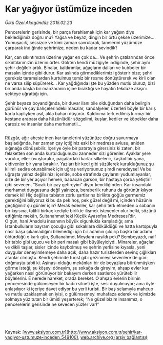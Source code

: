 # Kar yağıyor üstümüze inceden

*Ülkü Özel Akagündüz 2015.02.23*

<div class="pNewsDetailMainContent" itemprop="articleBody">
 <p>
  Pencerelerin gerisinde, bir parça ferahlamak için kar yağsın diye beklediğimiz doğru mu? Yağsa ve beyaz, dingin bir örtü çekse üzerimize… Yumuşacık, sessizce ve kimi zaman savrularak, tanelerini yüzümüze çarparak indiğinde şehrimize, neden bu kadar sevindik?
 </p>
 <p>
  Kar, can sıkıntımızın üzerine yağar en çok da… Ve şehrin çatılarından önce sıkıntılarımızın üzerini örter. Gökten kendi müziğiyle indiğinde, şehir aynı şehir değildir artık. Binalar, kaldırımlar, ağaçların dalları ve kubbeler bir masalın içinde gibi durur. Kar aslında görmediklerimizi gösterir bize; şehri gereksiz taramalardan kurtulmuş temiz bir resme dönüştürerek ve kirli olan ne varsa silip süpürerek… Kar yağdığında işte bu yüzden mutlu oluruz; bizi bir anda başka bir manzaranın içine bıraktığı ve hayatın tekdüze akışını sekteye uğrattığı için.
 </p>
 <p>
  Şehir beyaza boyandığında, bir duvar ilanı bile olduğundan daha belirgin görünür ve çay bahçelerindeki masalar, sandalyeler, üzerleri böyle bir karış karla kaplıyken asıl, akla baharı düşürür. Kaldırıma terk edilmiş kırmızı bir kestane arabası daha hüzünlüdür sözgelimi, kuşlar, kediler ve köpekler daha çaresiz ve insanlar daha merhametli…
 </p>
 <p>
  <img alt="" src="/web/20150730230647im_/http://www.aksiyon.com.tr/sehir/ http:/medya.turkishreview.org/aksiyon/2015/02/24/564898.jpg "/>
 </p>
 <p>
  Rüzgâr, ağır aheste inen kar tanelerini yüzünüze doğru savurmaya başladığında, her zaman çay içtiğiniz eski bir medrese avlusu, aniden sığınağa dönüşebilir. İçeriye öyle bir patırtıyla girersiniz ki zaten, bir felaketten son anda kurtulduğunuzu zanneder sizi görenler. Ayaklar yere vurulur, eller ovuşturulur, paçalardaki karlar silkelenir, kaşkol bir yana, eldivenler bir yana bırakılır. Yazları bir kedi gibi süzülerek kurulduğunuz şu kilimli sedire oturabilmek için uğraş veriyorsunuz şimdi neredeyse! Ve bu uğraşta yalnız değilsiniz; içeride, soba etrafında çaylarını yudumlayanlar, size de bir yer açıyor hemen, babacan garson, bir hastaya çorba yetiştirir gibi sevecen, “Sıcak bir çay getireyim” diyor kendiliğinden. Kar insandaki merhamet duygusunu değil yalnızca, beraberlik ruhunu da görünür kılıyor demek ki! Hiç değilse tabiatın zorlu şartlarına birlikte göğüs germemiz gerektiğini biliyoruz ki bu da pek hoş, pek güzel değil mi, içinden hüzünle geçtiğimiz şu günler için? Merak edenler, kar şehri terk etmeden o sobanın bir kıyısına, talihli birkaç kediyle birlikte ilişmek isteyenler olur belki, sözünü ettiğimiz mekân, Sultanahmet’teki Küçük Ayasofya Medresesi’dir.
  <br>
   O gün, hani Anadolu insanının büyük olgunlukla karşıladığı; ama İstanbulluların bayram çocuğu gibi sokaklara döküldüğü ve hatta kartopuyla nasıl başa çıkamadığını bilemediği için bir adamın çıldırıp başka bir adamı öldürdüğü o karlı gün, Sultanahmet Meydanı nasıldı peki? Bembeyazdı, naif bir tablo gibi uçucu ve bir peri masalı gibi büyüleyiciydi. Minareler, ağaçlar ve dikili taşlar, sisler içinde kaybolmuş ve şehrin yerlisine kıyasla, yeni duygular deneyimlemeye daha açık, daha hazır turistlerden sevinç çığlıkları atanlar olmuştu. Kendi şehrinde turist gibi gezinmeyi sevenlere de gün doğmuştu tabii ki. Aşinası olduğu mekânları bir de beyazlara bürünmüşken görme isteği; şu köşeyi döneyim, şu sokağa da gireyim, ahşap evler kar yağarken nasıl görünüyor bir bakayım derken saatlerce yürütebilir böylelerini. E nerede hareket, orada bereket. O ahşap evlerin birinin penceresinde gülümseyen bir kadın silueti işte, sesi duyulmuyor; ama öyle anlaşılıyor ki içeriye davet ediyor bu yerli turisti. Bir baş selamıyla mahcup ve mutlu uzaklaşmak en iyisi, o gülümsemeyi muhafaza ederek ve içimizde solmaya yüz tutan bir ümidi yeşerterek; “Ne güzel bizim insanımız, o pencerelerin gerisinde ne sevecen yüzler var!”
   <br>
    <img alt="" src="http://web.archive.org/web/20150730230647im_/http://medya.aksiyon.com.tr//aksiyon/2015/02/24/564899.jpg "/>
   </br>
  </br>
 </p>
 <p>
  <img alt="" src="http://web.archive.org/web/20150730230647im_/http://medya.aksiyon.com.tr//aksiyon/2015/02/24/564900.jpg "/>
 </p>
 <p>
  <img alt="" src="http://web.archive.org/web/20150730230647im_/http://medya.aksiyon.com.tr//aksiyon/2015/02/24/564901.jpg "/>
 </p>
 <p>
  <img alt="" src="http://web.archive.org/web/20150730230647im_/http://medya.aksiyon.com.tr//aksiyon/2015/02/23/564903.jpg "/>
 </p>
</div>


Kaynak: [www.aksiyon.com.tr](http://www.aksiyon.com.tr/sehir/kar-yagiyor-ustumuze-inceden_549100), [web.archive.org (arşiv bağlantısı)](http://web.archive.org/web/20150730230647/http://www.aksiyon.com.tr/sehir/kar-yagiyor-ustumuze-inceden_549100)
